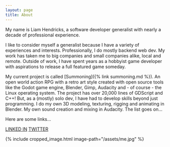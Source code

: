 ```yaml
---
layout: page
title: About
---
```



My name is Liam Hendricks, a software developer generalist with nearly a decade of professional
experience.

I like to consider myself a generalist because I have a variety of experiences and interests.
Professionally, I do mostly backend web dev. My work has taken me to big companies and small
companies alike, local and remote. Outside of work, I have spent years as a hobbyist game developer
with aspirations to release a full featured game someday. 

My current project is called [Summoning]({% link summoning.md %}). An open world action RPG with a retro art style created with
open source tools like the Godot game engine, Blender, Gimp, Audacity and - of course - the Linux
operating system. The project has over 20,000 lines of GDScript and C++! But, as a (mostly) solo
dev, I have had to develop skills beyond just programming. I do my own 3D modeling, texturing,
rigging and animating in Blender. My own sound creation and mixing in Audacity. The list goes on...

Here are some links...

[LINKED IN](https://www.linkedin.com/in/liam-hendricks-ab2a87bb/)
[TWITTER](https://twitter.com/fsoftwaredev)

{% include cropped_image.html image-path="/assets/me.jpg" %}
